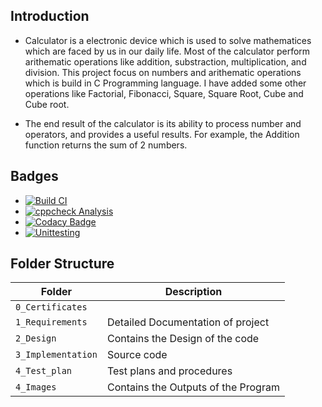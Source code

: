 ## Introduction
* Calculator is a electronic device which is used to solve mathematices which are faced by us in our daily life. Most of the calculator perform arithematic operations like addition, substraction, multiplication, and division. This project focus on numbers and arithematic operations which is build in C Programming language. I have added some other operations like Factorial, Fibonacci, Square, Square Root, Cube and Cube root.

* The end result of the calculator is its ability to process number and operators, and provides a useful results. For example, the Addition function returns the sum of 2 numbers.

## Badges
* [![Build CI](https://github.com/manasiAraspure/M1_Calculator/actions/workflows/BuildCI.yml/badge.svg)](https://github.com/manasiAraspure/M1_Calculator/actions/workflows/BuildCI.yml)
* [![cppcheck Analysis](https://github.com/manasiAraspure/M1_Calculator/actions/workflows/cppCheck.yml/badge.svg)](https://github.com/manasiAraspure/M1_Calculator/actions/workflows/cppCheck.yml)
* [![Codacy Badge](https://app.codacy.com/project/badge/Grade/fa2a0daa8894469e8b0f55cca798e501)](https://www.codacy.com/gh/manasiAraspure/M1_Calculator/dashboard?utm_source=github.com&amp;utm_medium=referral&amp;utm_content=manasiAraspure/M1_Calculator&amp;utm_campaign=Badge_Grade)
* [![Unittesting](https://github.com/manasiAraspure/M1_Calculator/actions/workflows/unitTest.yml/badge.svg)](https://github.com/manasiAraspure/M1_Calculator/actions/workflows/unitTest.yml)

## Folder Structure
Folder             | Description
-------------------| -----------------------------------------
`0_Certificates`   | 
`1_Requirements`   | Detailed Documentation of project
`2_Design`         | Contains the Design of the code
`3_Implementation` | Source code
`4_Test_plan`      | Test plans and procedures
`4_Images`      | Contains the Outputs of the Program
